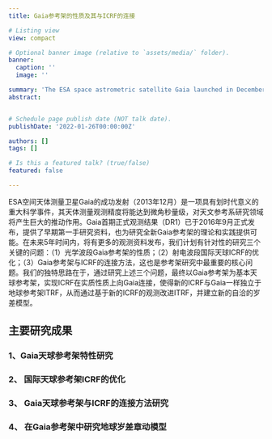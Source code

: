 ```yaml
---
title: Gaia参考架的性质及其与ICRF的连接

# Listing view
view: compact

# Optional banner image (relative to `assets/media/` folder).
banner:
  caption: ''
  image: ''

summary: 'The ESA space astrometric satellite Gaia launched in December 2013 is considered as an important milestone in astronomy. The expected accuracy of astrometry is several micro-arcseconds which will greatly promote scientific studies of fundamental reference systems and the Earth’s rotation. The first data release of Gaia (DR1) was published in September of 2016 provided us with very first observational data and with the opportunity to study the theories and application of the new Gaia reference frame.'
abstract: 


# Schedule page publish date (NOT talk date).
publishDate: '2022-01-26T00:00:00Z'

authors: []
tags: []

# Is this a featured talk? (true/false)
featured: false

---
```


ESA空间天体测量卫星Gaia的成功发射（2013年12月）是一项具有划时代意义的重大科学事件，其天体测量观测精度将能达到微角秒量级，对天文参考系研究领域将产生巨大的推动作用。Gaia首期正式观测结果（DR1）已于2016年9月正式发布，提供了早期第一手研究资料，也为研究全新Gaia参考架的理论和实践提供可能。在未来5年时间内，将有更多的观测资料发布，我们计划有针对性的研究三个关键的问题：（1）光学波段Gaia参考架的性质；（2）射电波段国际天球ICRF的优化；（3）Gaia参考架与ICRF的连接方法，这也是参考架研究中最重要的核心问题。我们的独特思路在于，通过研究上述三个问题，最终以Gaia参考架为基本天球参考架，实现ICRF在实质性质上向Gaia连接，使得新的ICRF与Gaia一样独立于地球参考架ITRF，从而通过基于新的ICRF的观测改进ITRF，并建立新的自洽的岁差模型。

## 主要研究成果

### 1、Gaia天球参考架特性研究

### 2、 国际天球参考架ICRF的优化

### 3、 Gaia天球参考架与ICRF的连接方法研究

### 4、 在Gaia参考架中研究地球岁差章动模型

